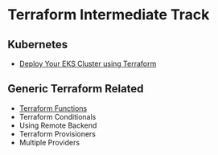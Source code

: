 # Terraform Intermediate Track

## Kubernetes

- [Deploy Your EKS Cluster using Terraform](https://github.com/collabnix/terraform/blob/master/beginners/aws/README.md)


## Generic Terraform Related

- [Terraform Functions](https://github.com/collabnix/terraform/blob/master/intermediate/Terraform-Functions)
- Terraform Conditionals
- Using Remote Backend
- Terraform Provisioners
- Multiple Providers

